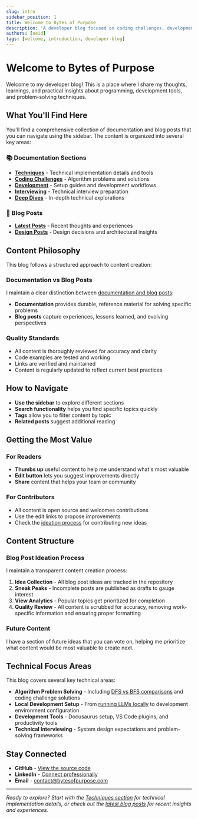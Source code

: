 ```yaml
---
slug: intro
sidebar_position: 1
title: Welcome to Bytes of Purpose
description: 'A developer blog focused on coding challenges, development tools, and technical insights. Explore algorithms, local development setup, and practical programming guides.'
authors: [oeid]
tags: [welcome, introduction, developer-blog]
---
```


# Welcome to Bytes of Purpose

Welcome to my developer blog! This is a place where I share my thoughts, learnings, and practical insights about programming, development tools, and problem-solving techniques.

## What You'll Find Here

You'll find a comprehensive collection of documentation and blog posts that you can navigate using the sidebar. The content is organized into several key areas:

### 📚 Documentation Sections
- **[Techniques](/docs/techniques/mechanics)** - Technical implementation details and tools
- **[Coding Challenges](/docs/interviewing/coding-challenges/coding-challenges)** - Algorithm problems and solutions
- **[Development](/docs/developing/development)** - Setup guides and development workflows
- **[Interviewing](/docs/interviewing/interviewing)** - Technical interview preparation
- **[Deep Dives](/docs/developing/research/research)** - In-depth technical explorations

### 📝 Blog Posts
- **[Latest Posts](/blog/)** - Recent thoughts and experiences
- **[Design Posts](/designs/)** - Design decisions and architectural insights

## Content Philosophy

This blog follows a structured approach to content creation:

### Documentation vs Blog Posts
I maintain a clear distinction between [documentation and blog posts](/blog/docs-vs-blog-posts):
- **Documentation** provides durable, reference material for solving specific problems
- **Blog posts** capture experiences, lessons learned, and evolving perspectives

### Quality Standards
- All content is thoroughly reviewed for accuracy and clarity
- Code examples are tested and working
- Links are verified and maintained
- Content is regularly updated to reflect current best practices

## How to Navigate

- **Use the sidebar** to explore different sections
- **Search functionality** helps you find specific topics quickly
- **Tags** allow you to filter content by topic
- **Related posts** suggest additional reading

## Getting the Most Value

### For Readers
- **Thumbs up** useful content to help me understand what's most valuable
- **Edit button** lets you suggest improvements directly
- **Share** content that helps your team or community

### For Contributors
- All content is open source and welcomes contributions
- Use the edit links to propose improvements
- Check the [ideation process](#blog-post-ideation-process) for contributing new ideas

## Content Structure

### Blog Post Ideation Process
I maintain a transparent content creation process:

1. **Idea Collection** - All blog post ideas are tracked in the repository
2. **Sneak Peaks** - Incomplete posts are published as drafts to gauge interest
3. **View Analytics** - Popular topics get prioritized for completion
4. **Quality Review** - All content is scrubbed for accuracy, removing work-specific information and ensuring proper formatting

### Future Content
I have a section of future ideas that you can vote on, helping me prioritize what content would be most valuable to create next.

## Technical Focus Areas

This blog covers several key technical areas:

- **Algorithm Problem Solving** - Including [DFS vs BFS comparisons](/blog/dfs-vs-bfs) and coding challenge solutions
- **Local Development Setup** - From [running LLMs locally](/docs/developing/research/running-llms-locally) to development environment configuration
- **Development Tools** - Docusaurus setup, VS Code plugins, and productivity tools
- **Technical Interviewing** - System design expectations and problem-solving frameworks

## Stay Connected

- **GitHub** - [View the source code](https://github.com/omars-lab/omars-lab.github.io)
- **LinkedIn** - [Connect professionally](https://www.linkedin.com/in/oeid/)
- **Email** - [contact@bytesofpurpose.com](mailto:contact@bytesofpurpose.com)

---

*Ready to explore? Start with the [Techniques section](/docs/techniques/mechanics/) for technical implementation details, or check out the [latest blog posts](/blog/) for recent insights and experiences.*